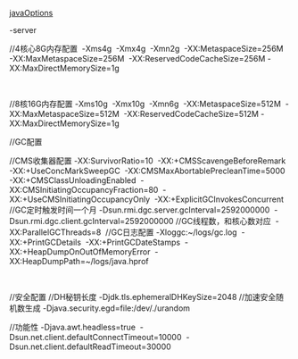 [javaOptions](https://docs.oracle.com/javase/8/docs/technotes/tools/windows/java.html)

-server

//4核心8G内存配置 
-Xms4g 
-Xmx4g 
-Xmn2g 
-XX:MetaspaceSize=256M 
-XX:MaxMetaspaceSize=256M 
-XX:ReservedCodeCacheSize=256M
-XX:MaxDirectMemorySize=1g 

 

//8核16G内存配置
-Xms10g 
-Xmx10g 
-Xmn6g 
-XX:MetaspaceSize=512M 
-XX:MaxMetaspaceSize=512M 
-XX:ReservedCodeCacheSize=512M
-XX:MaxDirectMemorySize=1g 

//GC配置

//CMS收集器配置
-XX:SurvivorRatio=10 
-XX:+CMSScavengeBeforeRemark 
-XX:+UseConcMarkSweepGC 
-XX:CMSMaxAbortablePrecleanTime=5000 
-XX:+CMSClassUnloadingEnabled 
-XX:CMSInitiatingOccupancyFraction=80 
-XX:+UseCMSInitiatingOccupancyOnly 
-XX:+ExplicitGCInvokesConcurrent 
//GC定时触发时间一个月
-Dsun.rmi.dgc.server.gcInterval=2592000000 
-Dsun.rmi.dgc.client.gcInterval=2592000000
//GC线程数，和核心数对应 
-XX:ParallelGCThreads=8 
//GC日志配置
-Xloggc:~/logs/gc.log 
-XX:+PrintGCDetails 
-XX:+PrintGCDateStamps 
-XX:+HeapDumpOnOutOfMemoryError 
-XX:HeapDumpPath=~/logs/java.hprof

 

//安全配置
//DH秘钥长度
-Djdk.tls.ephemeralDHKeySize=2048
//加速安全随机数生成
-Djava.security.egd=file:/dev/./urandom 

//功能性
-Djava.awt.headless=true 
-Dsun.net.client.defaultConnectTimeout=10000 
-Dsun.net.client.defaultReadTimeout=30000
